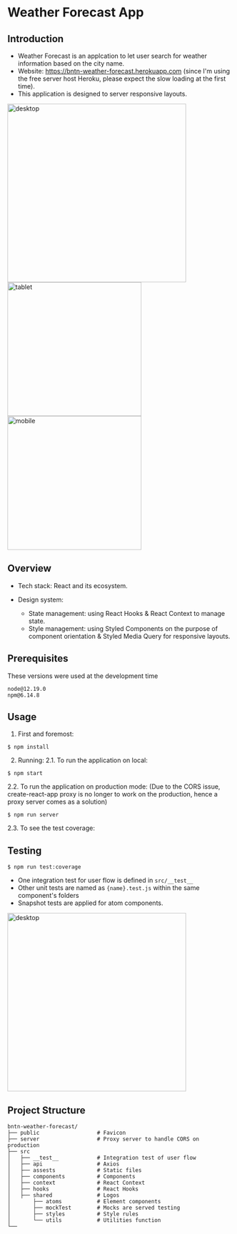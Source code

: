 # Weather Forecast App

## Introduction

- Weather Forecast is an applcation to let user search for weather information based on the city name.
- Website: https://bntn-weather-forecast.herokuapp.com (since I'm using the free server host Heroku, please expect the slow loading at the first time).
- This application is designed to server responsive layouts.

<img src="https://bntnam.github.io/img/portfolio/weather-forecast-desktop.png" width="400" alt="desktop" />
<br />
<img src="https://bntnam.github.io/img/portfolio/weather-forecast-tablet.png" height="300" alt="tablet" />
<img src="https://bntnam.github.io/img/portfolio/weather-forecast-mobile.png" height="300" alt="mobile" />

## Overview

- Tech stack: React and its ecosystem.

- Design system:

  - State management: using React Hooks & React Context to manage state.
  - Style management: using Styled Components on the purpose of component orientation & Styled Media Query for responsive layouts.

## Prerequisites

These versions were used at the development time

```
node@12.19.0
npm@6.14.8
```

## Usage

1. First and foremost:

```
$ npm install
```

2. Running:
   2.1. To run the application on local:

```
$ npm start
```

2.2. To run the application on production mode:
(Due to the CORS issue, create-react-app proxy is no longer to work on the production, hence a proxy server comes as a solution)

```
$ npm run server
```

2.3. To see the test coverage:

## Testing

```
$ npm run test:coverage
```

- One integration test for user flow is defined in `src/__test__`
- Other unit tests are named as `{name}.test.js` within the same component's folders
- Snapshot tests are applied for atom components.

<img src="https://bntnam.github.io/img/portfolio/weather-forecast-coverage.png" width="400" alt="desktop" />

## Project Structure

```
bntn-weather-forecast/
├── public                  # Favicon
├── server                  # Proxy server to handle CORS on production
├── src
│   ├── __test__            # Integration test of user flow
│   ├── api                 # Axios
│   ├── assests             # Static files
│   ├── components          # Components
│   ├── context             # React Context
│   ├── hooks               # React Hooks
│   ├── shared              # Logos
│       ├── atoms           # Element components
│       ├── mockTest        # Mocks are served testing
│       ├── styles          # Style rules
│       └── utils           # Utilities function
└──
```
